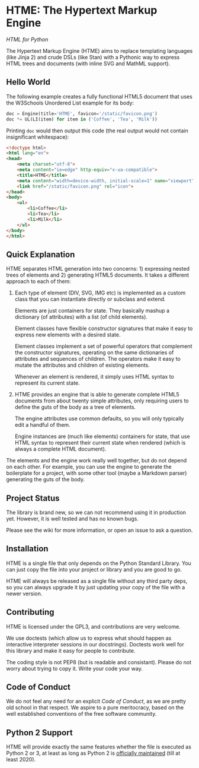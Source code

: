 # HTME: The Hypertext Markup Engine

*HTML for Python*

The Hypertext Markup Engine (HTME) aims to replace templating languages (like
Jinja 2) and crude DSLs (like Stan) with a Pythonic way to express HTML trees
and documents (with inline SVG and MathML support).

## Hello World

The following example creates a fully functional HTML5 document that uses the
W3Schools Unordered List example for its body:

``` python
doc = Engine(title='HTME', favicon='/static/favicon.png')
doc *= UL(LI(item) for item in ('Coffee', 'Tea', 'Milk'))
```

Printing `doc` would then output this code (the real output would not contain
insignificant whitespace):

``` html
<!doctype html>
<html lang="en">
<head>
    <meta charset="utf-8">
    <meta content="ie=edge" http-equiv="x-ua-compatible">
    <title>HTME</title>
    <meta content="width=device-width, initial-scale=1" name="viewport">
    <link href="/static/favicon.png" rel="icon">
</head>
<body>
    <ul>
        <li>Coffee</li>
        <li>Tea</li>
        <li>Milk</li>
    </ul>
</body>
</html>
```

## Quick Explanation

HTME separates HTML generation into two concerns: 1) expressing nested trees
of elements and 2) generating HTML5 documents. It takes a different approach
to each of them:

1. Each type of element (DIV, SVG, IMG etc) is implemented as a custom class
   that you can instantiate directly or subclass and extend.

   Elements are just containers for state. They basically mashup a dictionary
   (of attributes) with a list (of child elements).

   Element classes have flexible constructor signatures that make it easy to
   express new elements with a desired state.

   Element classes implement a set of powerful operators that complement the
   constructor signatures, operating on the same dictionaries of attributes
   and sequences of children. The operators make it easy to mutate the
   attributes and children of existing elements.

   Whenever an element is rendered, it simply uses HTML syntax to represent
   its current state.

2. HTME provides an engine that is able to generate complete HTML5 documents
   from about twenty simple attributes, only requiring users to define the
   guts of the body as a tree of elements.

   The engine attributes use common defaults, so you will only typically edit
   a handful of them.

   Engine instances are (much like elements) containers for state, that use
   HTML syntax to represent their current state when rendered (which is
   always a complete HTML document).

The elements and the engine work really well together, but do not depend on
each other. For example, you can use the engine to generate the boilerplate
for a project, with some other tool (maybe a Markdown parser) generating
the guts of the body.

## Project Status

The library is brand new, so we can not recommend using it in production yet.
However, it is well tested and has no known bugs.

Please see the wiki for more information, or open an issue to ask a question.

##  Installation

HTME is a single file that only depends on the Python Standard Library. You
can just copy the file into your project or library and you are good to go.

HTME will always be released as a single file without any third party deps,
so you can always upgrade it by just updating your copy of the file with a
newer version.

## Contributing

HTME is licensed under the GPL3, and contributions are very welcome.

We use doctests (which allow us to express what should happen as interactive
interpreter sessions in our docstrings). Doctests work well for this library
and make it easy for people to contribute.

The coding style is not PEP8 (but is readable and consistant). Please do not
worry about trying to copy it. Write your code your way.

## Code of Conduct

We do not feel any need for an explicit *Code of Conduct*, as we are pretty
old school in that respect. We aspire to a pure meritocracy, based on the
well established conventions of the free software community.

## Python 2 Support

HTME will provide exactly the same features whether the file is executed as
Python 2 or 3, at least as long as Python 2 is [officially maintained][1]
(till at least 2020).

[1]: https://legacy.python.org/dev/peps/pep-0373
